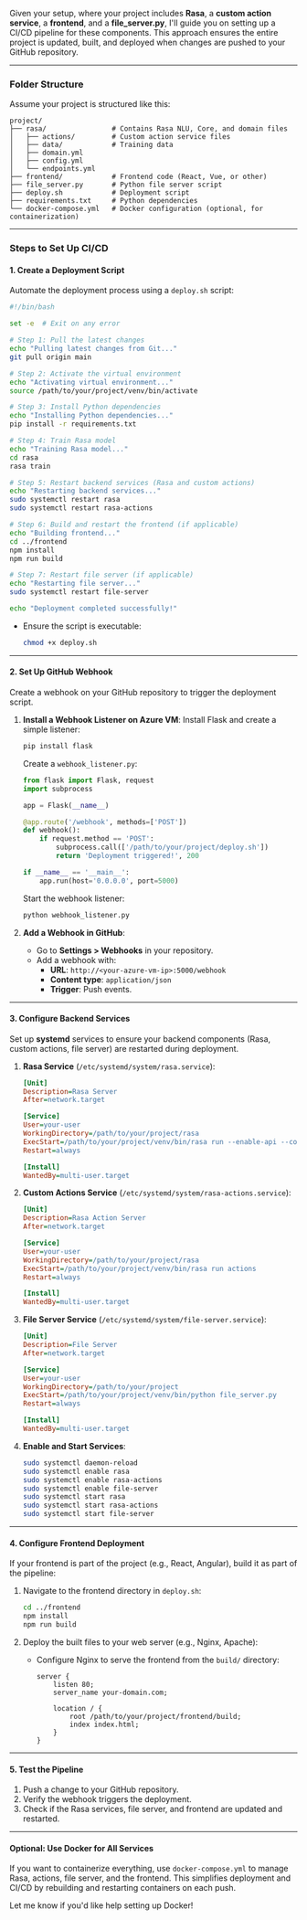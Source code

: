 Given your setup, where your project includes **Rasa**, a **custom action service**, a **frontend**, and a **file_server.py**, I'll guide you on setting up a CI/CD pipeline for these components. This approach ensures the entire project is updated, built, and deployed when changes are pushed to your GitHub repository.

---

### **Folder Structure**

Assume your project is structured like this:

```
project/
├── rasa/                # Contains Rasa NLU, Core, and domain files
│   ├── actions/         # Custom action service files
│   ├── data/            # Training data
│   ├── domain.yml
│   ├── config.yml
│   └── endpoints.yml
├── frontend/            # Frontend code (React, Vue, or other)
├── file_server.py       # Python file server script
├── deploy.sh            # Deployment script
├── requirements.txt     # Python dependencies
└── docker-compose.yml   # Docker configuration (optional, for containerization)
```

---

### **Steps to Set Up CI/CD**

#### **1. Create a Deployment Script**

Automate the deployment process using a `deploy.sh` script:

```bash
#!/bin/bash

set -e  # Exit on any error

# Step 1: Pull the latest changes
echo "Pulling latest changes from Git..."
git pull origin main

# Step 2: Activate the virtual environment
echo "Activating virtual environment..."
source /path/to/your/project/venv/bin/activate

# Step 3: Install Python dependencies
echo "Installing Python dependencies..."
pip install -r requirements.txt

# Step 4: Train Rasa model
echo "Training Rasa model..."
cd rasa
rasa train

# Step 5: Restart backend services (Rasa and custom actions)
echo "Restarting backend services..."
sudo systemctl restart rasa
sudo systemctl restart rasa-actions

# Step 6: Build and restart the frontend (if applicable)
echo "Building frontend..."
cd ../frontend
npm install
npm run build

# Step 7: Restart file server (if applicable)
echo "Restarting file server..."
sudo systemctl restart file-server

echo "Deployment completed successfully!"
```

- Ensure the script is executable:
    
    ```bash
    chmod +x deploy.sh
    ```
    

---

#### **2. Set Up GitHub Webhook**

Create a webhook on your GitHub repository to trigger the deployment script.

1. **Install a Webhook Listener on Azure VM**: Install Flask and create a simple listener:
    
    ```bash
    pip install flask
    ```
    
    Create a `webhook_listener.py`:
    
    ```python
    from flask import Flask, request
    import subprocess
    
    app = Flask(__name__)
    
    @app.route('/webhook', methods=['POST'])
    def webhook():
        if request.method == 'POST':
            subprocess.call(['/path/to/your/project/deploy.sh'])
            return 'Deployment triggered!', 200
    
    if __name__ == '__main__':
        app.run(host='0.0.0.0', port=5000)
    ```
    
    Start the webhook listener:
    
    ```bash
    python webhook_listener.py
    ```
    
2. **Add a Webhook in GitHub**:
    
    - Go to **Settings > Webhooks** in your repository.
    - Add a webhook with:
        - **URL**: `http://<your-azure-vm-ip>:5000/webhook`
        - **Content type**: `application/json`
        - **Trigger**: Push events.

---

#### **3. Configure Backend Services**

Set up **systemd** services to ensure your backend components (Rasa, custom actions, file server) are restarted during deployment.

1. **Rasa Service** (`/etc/systemd/system/rasa.service`):
    
    ```ini
    [Unit]
    Description=Rasa Server
    After=network.target
    
    [Service]
    User=your-user
    WorkingDirectory=/path/to/your/project/rasa
    ExecStart=/path/to/your/project/venv/bin/rasa run --enable-api --cors "*"
    Restart=always
    
    [Install]
    WantedBy=multi-user.target
    ```
    
2. **Custom Actions Service** (`/etc/systemd/system/rasa-actions.service`):
    
    ```ini
    [Unit]
    Description=Rasa Action Server
    After=network.target
    
    [Service]
    User=your-user
    WorkingDirectory=/path/to/your/project/rasa
    ExecStart=/path/to/your/project/venv/bin/rasa run actions
    Restart=always
    
    [Install]
    WantedBy=multi-user.target
    ```
    
3. **File Server Service** (`/etc/systemd/system/file-server.service`):
    
    ```ini
    [Unit]
    Description=File Server
    After=network.target
    
    [Service]
    User=your-user
    WorkingDirectory=/path/to/your/project
    ExecStart=/path/to/your/project/venv/bin/python file_server.py
    Restart=always
    
    [Install]
    WantedBy=multi-user.target
    ```
    
4. **Enable and Start Services**:
    
    ```bash
    sudo systemctl daemon-reload
    sudo systemctl enable rasa
    sudo systemctl enable rasa-actions
    sudo systemctl enable file-server
    sudo systemctl start rasa
    sudo systemctl start rasa-actions
    sudo systemctl start file-server
    ```
    

---

#### **4. Configure Frontend Deployment**

If your frontend is part of the project (e.g., React, Angular), build it as part of the pipeline:

1. Navigate to the frontend directory in `deploy.sh`:
    
    ```bash
    cd ../frontend
    npm install
    npm run build
    ```
    
2. Deploy the built files to your web server (e.g., Nginx, Apache):
    - Configure Nginx to serve the frontend from the `build/` directory:
        
        ```nginx
        server {
            listen 80;
            server_name your-domain.com;
        
            location / {
                root /path/to/your/project/frontend/build;
                index index.html;
            }
        }
        ```
        

---

#### **5. Test the Pipeline**

1. Push a change to your GitHub repository.
2. Verify the webhook triggers the deployment.
3. Check if the Rasa services, file server, and frontend are updated and restarted.

---

#### **Optional: Use Docker for All Services**

If you want to containerize everything, use `docker-compose.yml` to manage Rasa, actions, file server, and the frontend. This simplifies deployment and CI/CD by rebuilding and restarting containers on each push.

Let me know if you'd like help setting up Docker!